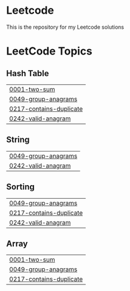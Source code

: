 # Leetcode
This is the repository for my Leetcode solutions

<!---LeetCode Topics Start-->
# LeetCode Topics
## Hash Table
|  |
| ------- |
| [0001-two-sum](https://github.com/SudheeshTD/Leetcode/tree/master/0001-two-sum) |
| [0049-group-anagrams](https://github.com/SudheeshTD/Leetcode/tree/master/0049-group-anagrams) |
| [0217-contains-duplicate](https://github.com/SudheeshTD/Leetcode/tree/master/0217-contains-duplicate) |
| [0242-valid-anagram](https://github.com/SudheeshTD/Leetcode/tree/master/0242-valid-anagram) |
## String
|  |
| ------- |
| [0049-group-anagrams](https://github.com/SudheeshTD/Leetcode/tree/master/0049-group-anagrams) |
| [0242-valid-anagram](https://github.com/SudheeshTD/Leetcode/tree/master/0242-valid-anagram) |
## Sorting
|  |
| ------- |
| [0049-group-anagrams](https://github.com/SudheeshTD/Leetcode/tree/master/0049-group-anagrams) |
| [0217-contains-duplicate](https://github.com/SudheeshTD/Leetcode/tree/master/0217-contains-duplicate) |
| [0242-valid-anagram](https://github.com/SudheeshTD/Leetcode/tree/master/0242-valid-anagram) |
## Array
|  |
| ------- |
| [0001-two-sum](https://github.com/SudheeshTD/Leetcode/tree/master/0001-two-sum) |
| [0049-group-anagrams](https://github.com/SudheeshTD/Leetcode/tree/master/0049-group-anagrams) |
| [0217-contains-duplicate](https://github.com/SudheeshTD/Leetcode/tree/master/0217-contains-duplicate) |
<!---LeetCode Topics End-->